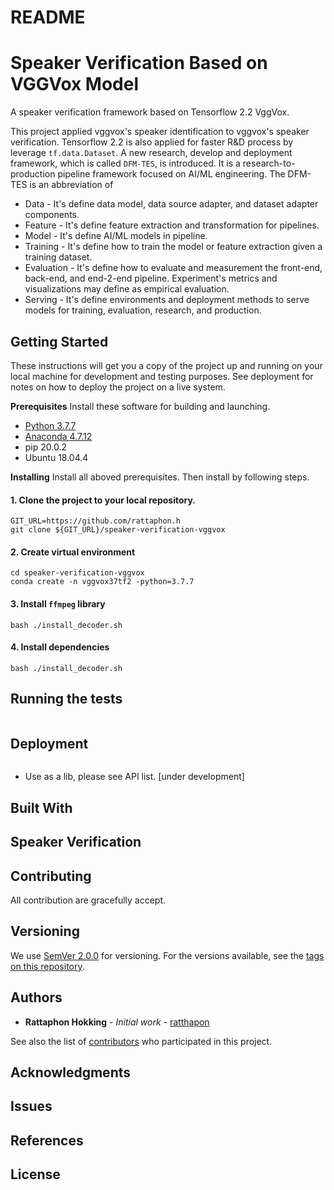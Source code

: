 # README

# Speaker Verification Based on VGGVox Model

A speaker verification framework based on Tensorflow 2.2 VggVox.

This project applied vggvox's speaker identification to vggvox's speaker verification.
Tensorflow 2.2 is also applied for faster R&D process by leverage `tf.data.Dataset`.
A new research, develop and deployment framework, which is called `DFM-TES`, is introduced. 
It is a research-to-production pipeline framework focused on AI/ML engineering.
The DFM-TES is an abbreviation of
- Data - It's define data model, data source adapter, and dataset adapter components.
- Feature - It's define feature extraction and transformation for pipelines.
- Model - It's define AI/ML models in pipeline.
- Training - It's define how to train the model or feature extraction given a training dataset.
- Evaluation - It's define how to evaluate and measurement the front-end, back-end, and end-2-end pipeline. 
Experiment's metrics and visualizations may define as empirical evaluation.
- Serving - It's define environments and deployment methods to serve models for training, evaluation, research, and production.

## Getting Started

These instructions will get you a copy of the project up and running on your local machine for development and testing purposes. See deployment for notes on how to deploy the project on a live system.

**Prerequisites**
Install these software for building and launching.

- [Python 3.7.7](https://www.python.org/downloads/release/python-377/)
- [Anaconda 4.7.12](https://repo.anaconda.com/archive/Anaconda3-2020.02-Linux-x86_64.sh)
- pip 20.0.2
- Ubuntu 18.04.4

**Installing**
Install all aboved prerequisites. Then install by following steps.

#### 1. Clone the project to your local repository.
```shell script
GIT_URL=https://github.com/rattaphon.h
git clone ${GIT_URL}/speaker-verification-vggvox
```

#### 2. Create virtual environment
```shell script
cd speaker-verification-vggvox
conda create -n vggvox37tf2 -python=3.7.7
```

#### 3. Install `ffmpeg` library
```shell script
bash ./install_decoder.sh
```

#### 4. Install dependencies
```shell script
bash ./install_decoder.sh
```


## Running the tests


```

```

## Deployment


```

```
- Use as a lib, please see API list. [under development]

## Built With

## Speaker Verification

## Contributing

All contribution are gracefully accept.

## Versioning

We use [SemVer 2.0.0](http://semver.org/) for versioning. For the versions available, see the [tags on this repository](https://github.com/ratthapon/fractal-compression/tags).

## Authors
- **Rattaphon Hokking** - *Initial work* - [ratthapon](https://github.com/ratthapon)

See also the list of [contributors](https://github.com/ratthapon/speaker-verification-vggvox/graphs/contributors) who participated in this project.

## Acknowledgments

## Issues

## References

## License


